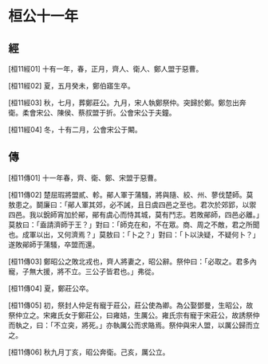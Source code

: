 # 桓公十一年

## 經 <a name="02Huan11Jing"></a>

<a name="02Huan11Jing01">[桓11經01]</a> 十有一年，春，正月，齊人、衛人、鄭人盟于惡曹。

<a name="02Huan11Jing02">[桓11經02]</a> 夏，五月癸未，鄭伯寤生卒。

<a name="02Huan11Jing03">[桓11經03]</a> 秋，七月，葬鄭莊公。九月，宋人執鄭祭仲。突歸於鄭。鄭忽出奔衛。柔會宋公、陳侯、蔡叔盟于折。公會宋公于夫鐘。

<a name="02Huan11Jing04">[桓11經04]</a> 冬，十有二月，公會宋公于闞。

## 傳 <a name="02Huan11Zhuan"></a>

<a name="02Huan11Zhuan01">[桓11傳01]</a> 十一年春，齊、衛、鄭、宋盟于惡曹。

<a name="02Huan11Zhuan02">[桓11傳02]</a> 楚屈瑕將盟貳、軫。鄖人軍于蒲騷，將與隨、絞、州、蓼伐楚師。莫敖患之。鬬廉曰：「鄖人軍其郊，必不誡，且日虞四邑之至也。君次於郊郢，以禦四邑。我以銳師宵加於鄖，鄖有虞心而恃其城，莫有鬥志。若敗鄖師，四邑必離。」莫敖曰：「盍請濟師于王？」對曰：「師克在和，不在眾。商、周之不敵，君之所聞也。成軍以出，又何濟焉？」莫敖曰：「卜之？」對曰：「卜以決疑，不疑何卜？」遂敗鄖師于蒲騷，卒盟而還。

<a name="02Huan11Zhuan03">[桓11傳03]</a> 鄭昭公之敗北戎也，齊人將妻之，昭公辭。祭仲曰：「必取之。君多內寵，子無大援，將不立。三公子皆君也。」弗從。

<a name="02Huan11Zhuan04">[桓11傳04]</a> 夏，鄭莊公卒。

<a name="02Huan11Zhuan05">[桓11傳05]</a> 初，祭封人仲足有寵于莊公，莊公使為卿。為公娶鄧曼，生昭公，故祭仲立之。宋雍氏女于鄭莊公，曰雍姞，生厲公。雍氏宗有寵于宋莊公，故誘祭仲而執之，曰：「不立突，將死。」亦執厲公而求賂焉。祭仲與宋人盟，以厲公歸而立之。

<a name="02Huan11Zhuan06">[桓11傳06]</a> 秋九月丁亥，昭公奔衛。己亥，厲公立。

